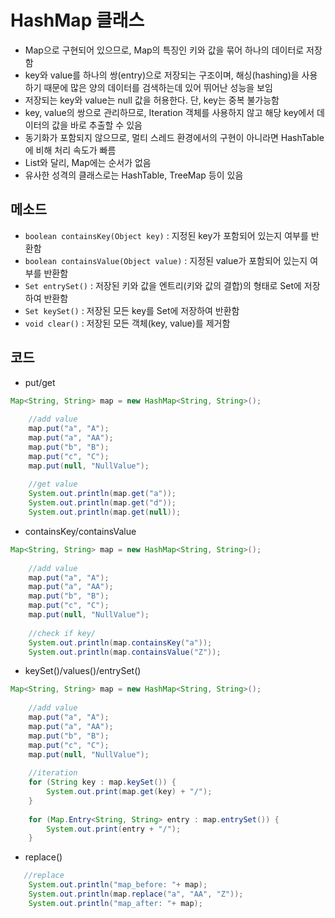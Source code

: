HashMap 클래스
====
* Map으로 구현되어 있으므로, Map의 특징인 키와 값을 묶어 하나의 데이터로 저장함
* key와 value를 하나의 쌍(entry)으로 저장되는 구조이며, 해싱(hashing)을 사용하기 때문에 많은 양의 데이터를 검색하는데 있어 뛰어난 성능을 보임
* 저장되는 key와 value는 null 값을 허용한다. 단, key는 중복 불가능함
* key, value의 쌍으로 관리하므로, Iteration 객체를 사용하지 않고 해당 key에서 데이터의 값을 바로 추출할 수 있음
* 동기화가 포함되지 않으므로, 멀티 스레드 환경에서의 구현이 아니라면 HashTable에 비해 처리 속도가 빠름
* List와 달리, Map에는 순서가 없음
* 유사한 성격의 클래스로는 HashTable, TreeMap 등이 있음

메소드
---
* <code>boolean containsKey(Object key)</code> : 지정된 key가 포함되어 있는지 여부를 반환함
* <code>boolean containsValue(Object value)</code> : 지정된 value가 포함되어 있는지 여부를 반환함
* <code>Set entrySet()</code> : 저장된 키와 값을 엔트리(키와 값의 결합)의 형태로 Set에 저장하여 반환함
* <code>Set keySet()</code> : 저장된 모든 key를 Set에 저장하여 반환함
* <code>void clear()</code> : 저장된 모든 객체(key, value)를 제거함


코드
---
* put/get
```java
Map<String, String> map = new HashMap<String, String>();
    
    //add value
    map.put("a", "A");
    map.put("a", "AA");
    map.put("b", "B");
    map.put("c", "C");
    map.put(null, "NullValue");
    
    //get value
    System.out.println(map.get("a"));
    System.out.println(map.get("d"));
    System.out.println(map.get(null));
```
* containsKey/containsValue
```java
Map<String, String> map = new HashMap<String, String>();
        
    //add value
    map.put("a", "A");
    map.put("a", "AA");
    map.put("b", "B");
    map.put("c", "C");
    map.put(null, "NullValue");
        
    //check if key/
    System.out.println(map.containsKey("a"));
    System.out.println(map.containsValue("Z"));
```
* keySet()/values()/entrySet()
```java
Map<String, String> map = new HashMap<String, String>();
        
    //add value        
    map.put("a", "A");
    map.put("a", "AA");
    map.put("b", "B");
    map.put("c", "C");
    map.put(null, "NullValue");
    
    //iteration 
    for (String key : map.keySet()) {
        System.out.print(map.get(key) + "/");
    }
        
    for (Map.Entry<String, String> entry : map.entrySet()) {
        System.out.print(entry + "/");
    }

```
* replace()
```java
   //replace
    System.out.println("map_before: "+ map);        
    System.out.println(map.replace("a", "AA", "Z"));
    System.out.println("map_after: "+ map);

```

